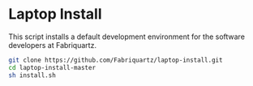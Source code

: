 # Laptop Install

This script installs a default development environment for the software
developers at Fabriquartz.

```sh
git clone https://github.com/Fabriquartz/laptop-install.git
cd laptop-install-master
sh install.sh
```
